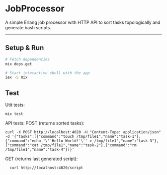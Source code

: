 # JobProcessor

A simple Erlang job processor with HTTP API to sort tasks topologically and generate bash scripts.

---

## Setup & Run

```bash
# Fetch dependencies
mix deps.get

# Start interactive shell with the app
iex -S mix
```


## Test
Utit tests:
```
mix test
```
API tests:
POST (returns sorted tasks):
```
curl -X POST http://localhost:4020 -H "Content-Type: application/json" -d '{"tasks":[{"command":"touch /tmp/file1","name":"task-1"},{"command":"echo '\''Hello World!'\'' > /tmp/file1","name":"task-3"},{"command":"cat /tmp/file1","name":"task-2"},{"command":"rm /tmp/file1","name":"task-4"}]}'
```

GET (returns last generated script): 
```
  curl http://localhost:4020/script
```
